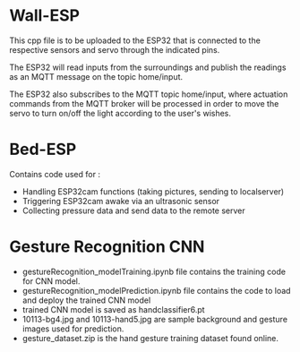 # Wall-ESP

This cpp file is to be uploaded to the ESP32 that is connected to the respective
sensors and servo through the indicated pins.

The ESP32 will read inputs from the surroundings and publish the readings as an
MQTT message on the topic home/input.

The ESP32 also subscribes to the MQTT topic home/input, where actuation commands
from the MQTT broker will be processed in order to move the servo to turn on/off
the light according to the user's wishes.

# Bed-ESP

Contains code used for :

-   Handling ESP32cam functions (taking pictures, sending to localserver)
-   Triggering ESP32cam awake via an ultrasonic sensor
-   Collecting pressure data and send data to the remote server

# Gesture Recognition CNN

-   gestureRecognition_modelTraining.ipynb file contains the training code for
    CNN model.
-   gestureRecognition_modelPrediction.ipynb file contains the code to load and
    deploy the trained CNN model
-   trained CNN model is saved as handclassifier6.pt
-   10113-bg4.jpg and 10113-hand5.jpg are sample background and gesture images
    used for prediction.
-   gesture_dataset.zip is the hand gesture training dataset found online.
